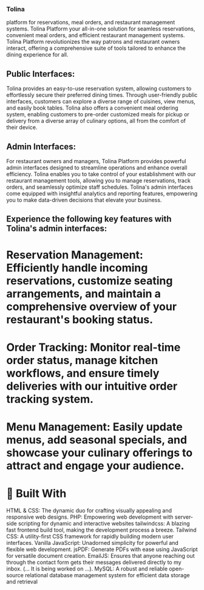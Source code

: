 ### Tolina
platform for reservations, meal orders, and restaurant management systems.
Tolina Platform your all-in-one solution for seamless reservations, convenient meal orders, and efficient restaurant management systems. Tolina Platform revolutionizes the way patrons and restaurant  owners interact, offering a comprehensive suite of tools tailored to enhance the dining experience for all.

## Public Interfaces:

Tolina provides an easy-to-use reservation system, allowing customers to effortlessly secure their preferred dining times. Through user-friendly public interfaces, customers can explore a diverse range of cuisines, view menus, and easily book tables. Tolina also offers a convenient meal ordering system, enabling customers to pre-order customized meals for pickup or delivery from a diverse array of culinary options, all from the comfort of their device.

## Admin Interfaces:

For restaurant owners and managers, Tolina Platform provides powerful admin interfaces designed to streamline operations and enhance overall efficiency. Tolina enables you to take control of your establishment with our restaurant management tools, allowing you to manage reservations, track orders, and seamlessly optimize staff schedules. Tolina's admin interfaces come equipped with insightful analytics and reporting features, empowering you to make data-driven decisions that elevate your business.

## Experience the following key features with Tolina's admin interfaces:

# Reservation Management: Efficiently handle incoming reservations, customize seating arrangements, and maintain a comprehensive overview of your restaurant's booking status.

# Order Tracking: Monitor real-time order status, manage kitchen workflows, and ensure timely deliveries with our intuitive order tracking system.

# Menu Management: Easily update menus, add seasonal specials, and showcase your culinary offerings to attract and engage your audience.

# 🔧 Built With

HTML & CSS: The dynamic duo for crafting visually appealing and responsive web designs.
PHP: Empowering web development with server-side scripting for dynamic and interactive websites
tailwindcss: A blazing fast frontend build tool, making the development process a breeze. Tailwind CSS: A utility-first CSS framework for rapidly building modern user interfaces.
Vanilla JavaScript: Unadorned simplicity for powerful and flexible web development.
jsPDF: Generate PDFs with ease using JavaScript for versatile document creation.
EmailJS: Ensures that anyone reaching out through the contact form gets their messages delivered directly to my inbox. (... It is being worked on ...).
MySQL: A robust and reliable open-source relational database management system for efficient data storage and retrieval


